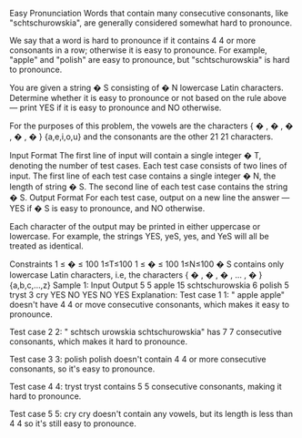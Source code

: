 Easy Pronunciation
Words that contain many consecutive consonants, like "schtschurowskia", are generally considered somewhat hard to pronounce.

We say that a word is hard to pronounce if it contains 
4
4 or more consonants in a row; otherwise it is easy to pronounce. For example, "apple" and "polish" are easy to pronounce, but "schtschurowskia" is hard to pronounce.

You are given a string 
�
S consisting of 
�
N lowercase Latin characters. Determine whether it is easy to pronounce or not based on the rule above — print YES if it is easy to pronounce and NO otherwise.

For the purposes of this problem, the vowels are the characters 
{
�
,
�
,
�
,
�
,
�
}
{a,e,i,o,u} and the consonants are the other 
21
21 characters.

Input Format
The first line of input will contain a single integer 
�
T, denoting the number of test cases.
Each test case consists of two lines of input.
The first line of each test case contains a single integer 
�
N, the length of string 
�
S.
The second line of each test case contains the string 
�
S.
Output Format
For each test case, output on a new line the answer — YES if 
�
S is easy to pronounce, and NO otherwise.

Each character of the output may be printed in either uppercase or lowercase. For example, the strings YES, yeS, yes, and YeS will all be treated as identical.

Constraints
1
≤
�
≤
100
1≤T≤100
1
≤
�
≤
100
1≤N≤100
�
S contains only lowercase Latin characters, i.e, the characters 
{
�
,
�
,
�
,
…
,
�
}
{a,b,c,…,z}
Sample 1:
Input
Output
5
5
apple
15
schtschurowskia
6
polish
5
tryst
3
cry
YES
NO
YES
NO
YES
Explanation:
Test case 
1
1: "
apple
apple" doesn't have 
4
4 or move consecutive consonants, which makes it easy to pronounce.

Test case 
2
2: "
schtsch
urowskia
schtschurowskia" has 
7
7 consecutive consonants, which makes it hard to pronounce.

Test case 
3
3: 
polish
polish doesn't contain 
4
4 or more consecutive consonants, so it's easy to pronounce.

Test case 
4
4: 
tryst
tryst contains 
5
5 consecutive consonants, making it hard to pronounce.

Test case 
5
5: 
cry
cry doesn't contain any vowels, but its length is less than 
4
4 so it's still easy to pronounce.